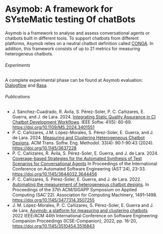 # Asymob: A framework for SYsteMatic testing Of chatBots

Asymob is a framework to analyse and assess conversational agents or chatbots built in different tools. To support chatbots from different platforms, Asymob relies on a neutral chatbot definition called [CONGA](https://saraperezsoler.github.io/CONGA/). In addition, this framework consists of up to 21 metrics for measuring heterogeneus chatbots.

###### Experiments
A complete experimental phase can be found at Asymob evaluation: [Dialogflow](https://github.com/ASYM0B/Dataset/tree/main/Dialogflow) and [Rasa](https://github.com/ASYM0B/Dataset/tree/main/Rasa).

###### Publications
* J. Sánchez-Cuadrado, R. Ávila, S. Pérez-Soler, P. C. Cañizares,  E. Guerra, and J. de Lara. 2024. [Integrating Static Quality Assurance in CI Chatbot Development Workflows](https://www.computer.org/csdl/magazine/so).   IEEE Softw. 41(5): 60-69. https://doi.org/10.1109/MS.2024.3401551
* P. C. Cañizares, J.M. López-Morales, S. Pérez-Soler, E. Guerra, and J. de Lara. 2024. [Measuring and Clustering Heterogeneous Chatbot Designs](http://www.miso.es/pubs/tosem_asymob_preprint.pdf).  ACM Trans. Softw. Eng. Methodol. 33(4): 90:1-90:43 (2024). https://doi.org/10.1145/3637228
* P. C. Cañizares, R. Ávila, S. Pérez-Soler, E. Guerra, and J. de Lara. 2024. [Coverage-based Strategies for the Automated Synthesis of Test Scenarios for Conversational Agents](https://www.miso.es/pubs/ast24.pdf)  In Proceedings of the International Conference on Automated Software Engineering (AST'24), 23-33. https://doi.org/10.1145/3644032.3644456
* P. C. Cañizares, S. Pérez-Soler, E. Guerra, and J. de Lara. 2022. [Automating the measurement of heterogeneous chatbot designs](http://miso.es/pubs/ACMSAC_2022.pdf). In Proceedings of the 37th ACM/SIGAPP Symposium on Applied Computing (SAC'22). Association for Computing Machinery, 1491–1498. https://doi.org/10.1145/3477314.3507255
* J. M. López-Morales, P. C. Cañizares, S. Pérez-Soler, E. Guerra and J. de Lara, [Asymob: a platform for measuring and clustering chatbots](http://miso.es/pubs/ICSE_Asymob.pdf) 2022 IEEE/ACM 44th International Conference on Software Engineering: Companion Proceedings (ICSE-Companion), 2022, pp. 16-20, https://doi.org/10.1145/3510454.3516843









